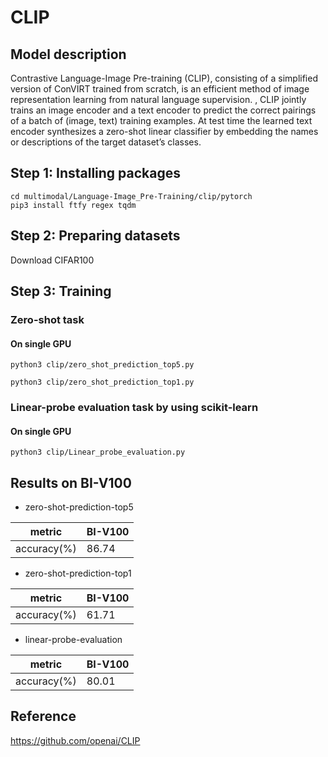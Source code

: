# CLIP

## Model description

Contrastive Language-Image Pre-training (CLIP), consisting of a simplified version of ConVIRT trained from scratch, is an efficient method of image representation learning from natural language supervision. , CLIP jointly trains an image encoder and a text encoder to predict the correct pairings of a batch of (image, text) training examples. At test time the learned text encoder synthesizes a zero-shot linear classifier by embedding the names or descriptions of the target dataset’s classes.


## Step 1: Installing packages

```shell
cd multimodal/Language-Image_Pre-Training/clip/pytorch
pip3 install ftfy regex tqdm
```

## Step 2: Preparing datasets

Download CIFAR100

## Step 3: Training

### Zero-shot task

<!-- top5描述： CLIP执行zero-shot预测任务,从数据集CIFAR100测试集中获取图像，并计算测试集中图像与文本能够匹配的TOP5的标签的accuracy -->

#### On single GPU

```
python3 clip/zero_shot_prediction_top5.py
```

<!--top1描述：CLIP执行zero-shot预测任务,从数据集CIFAR100测试集中获取图像，并计算测试集中图像与文本能够匹配的TOP1的标签的accuracy -->

```
python3 clip/zero_shot_prediction_top1.py
```

### Linear-probe evaluation task by using scikit-learn

<!-- 使用scikit-learn对图像特征进行逻辑回归 -->

#### On single GPU

```
python3 clip/Linear_probe_evaluation.py
```

## Results on BI-V100

* zero-shot-prediction-top5

|   metric    | BI-V100 |
| ----------- | ------- |
| accuracy(%) | 86.74   |


* zero-shot-prediction-top1


|   metric    | BI-V100 |
| ----------- | ------- |
| accuracy(%) | 61.71   |



* linear-probe-evaluation

|   metric    | BI-V100 |
| ----------- | ------- |
| accuracy(%) | 80.01   |


## Reference
https://github.com/openai/CLIP